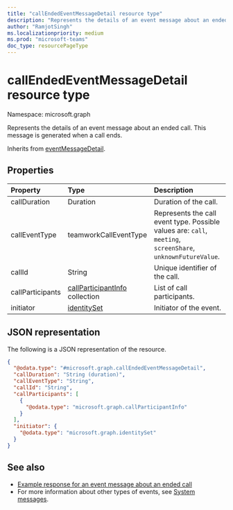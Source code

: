 ```yaml
---
title: "callEndedEventMessageDetail resource type"
description: "Represents the details of an event message about an ended call."
author: "RamjotSingh"
ms.localizationpriority: medium
ms.prod: "microsoft-teams"
doc_type: resourcePageType
---
```


# callEndedEventMessageDetail resource type

Namespace: microsoft.graph

Represents the details of an event message about an ended call.
This message is generated when a call ends.


Inherits from [eventMessageDetail](../resources/eventmessagedetail.md).

## Properties
|Property|Type|Description|
|:---|:---|:---|
|callDuration|Duration|Duration of the call.|
|callEventType|teamworkCallEventType|Represents the call event type. Possible values are: `call`, `meeting`, `screenShare`, `unknownFutureValue`.|
|callId|String|Unique identifier of the call.|
|callParticipants|[callParticipantInfo](../resources/callparticipantinfo.md) collection|List of call participants.|
|initiator|[identitySet](../resources/identityset.md)|Initiator of the event.|

## JSON representation
The following is a JSON representation of the resource.
<!-- {
  "blockType": "resource",
  "@odata.type": "microsoft.graph.callEndedEventMessageDetail",
  "baseType": "microsoft.graph.eventMessageDetail"
}
-->
``` json
{
  "@odata.type": "#microsoft.graph.callEndedEventMessageDetail",
  "callDuration": "String (duration)",
  "callEventType": "String",
  "callId": "String",
  "callParticipants": [
    {
      "@odata.type": "microsoft.graph.callParticipantInfo"
    }
  ],
  "initiator": {
    "@odata.type": "microsoft.graph.identitySet"
  }
}
```

## See also
- [Example response for an event message about an ended call](/graph/system-messages/#call-ended)
- For more information about other types of events, see [System messages](/graph/system-messages).


